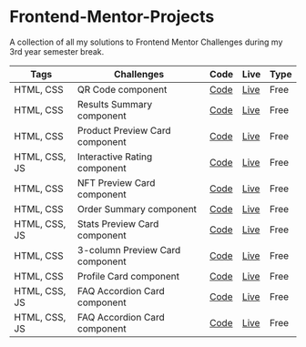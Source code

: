 # Frontend-Mentor-Projects
A collection of all my solutions to Frontend Mentor Challenges during my 3rd year semester break.

| Tags | Challenges | Code | Live | Type |
| --- | --- | --- | --- | --- |
| HTML, CSS | QR Code component | [Code](https://github.com/Aibi-Green/Frontend-Mentor-Projects/tree/main/qr-code-component-main) | [Live](https://qr-code-component-main-ivydev.netlify.app/) | Free |
| HTML, CSS | Results Summary component | [Code](https://github.com/Aibi-Green/Frontend-Mentor-Projects/tree/main/results-summary-component-main) | [Live](https://results-summary-componenet-ivydev.netlify.app/) | Free |
| HTML, CSS | Product Preview Card component | [Code](https://github.com/Aibi-Green/Frontend-Mentor-Projects/tree/main/product-preview-card-component-main) | [Live](https://product-preview-card-ivydev.netlify.app/) | Free |
| HTML, CSS, JS | Interactive Rating component | [Code](https://github.com/Aibi-Green/Frontend-Mentor-Projects/tree/main/interactive-rating-component-main) | [Live](https://interactive-rating-ivydev.netlify.app/) | Free |
| HTML, CSS | NFT Preview Card component | [Code](https://github.com/Aibi-Green/Frontend-Mentor-Projects/tree/main/nft-preview-card-component-main) | [Live](https://nft-preview-card-component-ivydev.netlify.app/) | Free |
| HTML, CSS | Order Summary component | [Code](https://github.com/Aibi-Green/Frontend-Mentor-Projects/tree/main/order-summary-component-main) | [Live](https://order-summary-component-ivydev.netlify.app/) | Free |
| HTML, CSS, JS | Stats Preview Card component | [Code](https://github.com/Aibi-Green/Frontend-Mentor-Projects/tree/main/stats-preview-card-component-main) | [Live](https://stats-preview-card-component-ivydev.netlify.app/) | Free |
| HTML, CSS | 3-column Preview Card component | [Code](https://github.com/Aibi-Green/Frontend-Mentor-Projects/tree/main/3-column-preview-card-component-main) | [Live](https://3-column-preview-card-ivydev.netlify.app/) | Free |
| HTML, CSS | Profile Card component | [Code](https://github.com/Aibi-Green/Frontend-Mentor-Projects/tree/main/profile-card-component-main) | [Live](https://profile-card-component-ivydev.netlify.app/) | Free |
| HTML, CSS, JS | FAQ Accordion Card component | [Code](https://github.com/Aibi-Green/Frontend-Mentor-Projects/tree/main/faq-accordion-card-main) | [Live](https://faq-accordion-card-main-ivydev.netlify.app) | Free |
| HTML, CSS, JS | FAQ Accordion Card component | [Code]() | [Live]() | Free |
